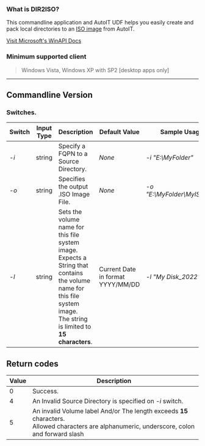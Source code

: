 
### What is DIR2ISO?
   
This commandline application and AutoIT UDF helps you easily create and pack 
local directories to an [ISO image](https://en.m.wikipedia.org/wiki/Optical_disc_image) from AutoIT.

[Visit Microsoft's WinAPI Docs](https://learn.microsoft.com/en-us/windows/win32/api/imapi2fs/nn-imapi2fs-ifilesystemimage)

### **Minimum** supported client

> Windows Vista, Windows XP with SP2 [desktop apps only]



<hr>

## Commandline Version

### Switches.


|Switch| Input Type  | Description | Default Value|Sample Usage|
|--|--|--|--|--|
| -*i* | string | Specify a FQPN to a Source Directory.| *None* | -*i "E:\MyFolder"*|
|-*o*  | string|  Specifies the output .ISO Image File.| *None*| -*o "E:\MyFolder\MyISO.iso"*|
|-*l*| string| Sets the volume name for this file system image.<br>Expects a String that contains the volume name for this file system image. <br> The string is limited to **15 characters**.| Current Date in format YYYY/MM/DD | -*l "My Disk_2022"* |


## Return codes

|Value | Description|
|--|--|
|0 | Success. |
|4| An Invalid Source Directory is specified on *-i* switch.|
|5| An invalid Volume label And/or The length exceeds **15** characters.<br>Allowed characters are alphanumeric, underscore, colon and forward slash|

